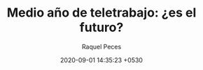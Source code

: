 ---
layout: post
title:  "Medio año de teletrabajo: ¿es el futuro?"
summary: 
author: Raquel Peces
date: '2020-09-01 14:35:23 +0530'
category: 
        - opinion
thumbnail: /assets/img/posts/telework.png
image: /assets/img/posts/telework.png
---